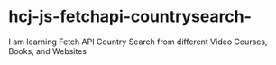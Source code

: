 # hcj-js-fetchapi-countrysearch-
I am learning Fetch API Country Search from different Video Courses, Books, and Websites
